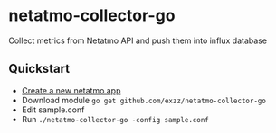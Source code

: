 # netatmo-collector-go
Collect metrics from Netatmo API and push them into influx database

## Quickstart

- [Create a new netatmo app](https://dev.netatmo.com/dev/createapp)
- Download module ```go get github.com/exzz/netatmo-collector-go```
- Edit sample.conf
- Run ```./netatmo-collector-go -config sample.conf```

